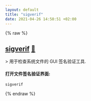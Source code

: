 ```yaml
---
layout: default
title: "sigverif"
date: 2021-04-26 14:50:51 +02:00
---
```

{% raw %}
<h2 id="sigverif">
  <a href="/zh/windows/sigverif.html">sigverif</a> <a href="#sigverif">🔗</a>
</h2>
> 用于检查系统文件的 GUI 签名验证工具.

#### 打开文件签名验证界面:
`sigverif`

{% endraw %}